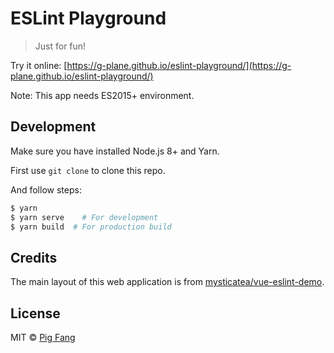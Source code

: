 # ESLint Playground

> Just for fun!

Try it online: [https://g-plane.github.io/eslint-playground/](https://g-plane.github.io/eslint-playground/)

Note: This app needs ES2015+ environment.

## Development

Make sure you have installed Node.js 8+ and Yarn.

First use `git clone` to clone this repo.

And follow steps:

```bash
$ yarn
$ yarn serve    # For development
$ yarn build  # For production build
```

## Credits

The main layout of this web application is from [mysticatea/vue-eslint-demo](https://github.com/mysticatea/vue-eslint-demo).

## License

MIT © [Pig Fang](https://gplane.win)
